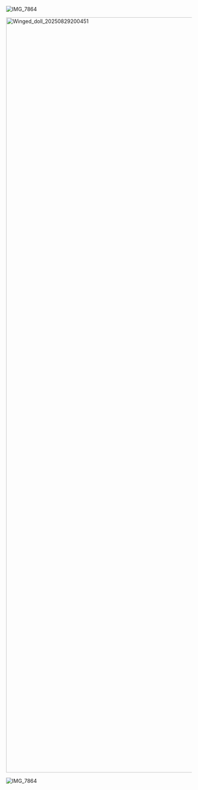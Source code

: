 ![IMG_7864](https://github.com/user-attachments/assets/e523a420-b945-4c4c-addf-487de56226a9)

<img width="2048" height="2048" alt="Winged_doll_20250829200451" src="https://github.com/user-attachments/assets/2ffe3640-4005-4072-8940-52dc90989a24" />

![IMG_7864](https://github.com/user-attachments/assets/29ee46a9-6c08-4b5f-bd43-d2acfe2930c2)
